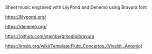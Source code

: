 Sheet music engraved with LilyPond and Denemo using Bravura font

https://lilypond.org/

https://denemo.org/

https://github.com/steinbergmedia/bravura

https://imslp.org/wiki/Template:Flute_Concertos_(Vivaldi,_Antonio)
